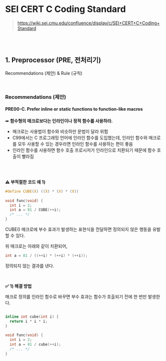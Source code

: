 # SEI CERT C Coding Standard

> https://wiki.sei.cmu.edu/confluence/display/c/SEI+CERT+C+Coding+Standard

<br/>

<br/>

## 1. Preprocessor (PRE, 전처리기)

Recommendations (제안) & Rule (규칙)

<br/>

### Recommendations (제안)

#### PRE00-C. Prefer inline or static functions to function-like macros

➡ **함수형의 매크로보다는 인라인이나 정적 함수를 사용하라.**

- 매크로는 사용법이 함수와 비슷하만 문법이 달라 위험
- C99에서는 C 프로그래밍 언어에 인라인 함수를 도입했는데, 인라인 함수와 매크로를 모두 사용할 수 있는 경우라면 인라인 함수를 사용하는 편이 좋음
- 인라인 함수를 사용하면 함수 호출 프로시저가 인라인으로 치환되기 때문에 함수 호출이 빨라짐

<br/>

<br/>

**⚠ 부적절한 코드 예 1)** 

```c
#define CUBE(X) ((X) * (X) * (X))
  
void func(void) {
  int i = 2;
  int a = 81 / CUBE(++i);
  /* ... */
}
```

CUBE() 매크로에 부수 효과가 발생하는 표현식을 전달하면 정의되지 않은 행동을 유발할 수 있다.

위 매크로는 아래와 같이 치환되어,

```c
int a = 81 / ((++i) * (++i) * (++i));
```

정의되지 않는 결과를 낸다.

<br/>

**✅ 1) 해결 방법**

매크로 정의를 인라인 함수로 바꾸면 부수 효과는 함수가 호출되기 전에 한 번만 발생한다.

```c

inline int cube(int i) {
  return i * i * i;
}
  
void func(void) {
  int i = 2;
  int a = 81 / cube(++i);
  /* ... */
}
```

